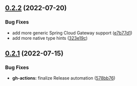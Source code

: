 ## [0.2.2](https://github.com/jaconi-io/morp/compare/v0.2.1...v0.2.2) (2022-07-20)


### Bug Fixes

* add more generic Spring Cloud Gateway support ([e7b77d1](https://github.com/jaconi-io/morp/commit/e7b77d11706d771c9fec4e378e33f291a4437120))
* add more native type hints ([323e19c](https://github.com/jaconi-io/morp/commit/323e19c19d87d3a3234d4ac6a7facee9fb1cf55e))

## [0.2.1](https://github.com/jaconi-io/morp/compare/v0.2.0...v0.2.1) (2022-07-15)


### Bug Fixes

* **gh-actions:** finalize Release automation ([578bb76](https://github.com/jaconi-io/morp/commit/578bb76e52137d11392c5dd794ba46066705e20c))
